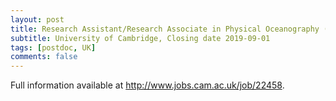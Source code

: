 ```yaml
---
layout: post
title: Research Assistant/Research Associate in Physical Oceanography (Fixed Term)
subtitle: University of Cambridge, Closing date 2019-09-01
tags: [postdoc, UK]
comments: false
---
```


Full information available at http://www.jobs.cam.ac.uk/job/22458.